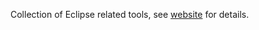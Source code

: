 Collection of Eclipse related tools, see [website](http://jpilgrim.github.com/eclipsetools/) for details.